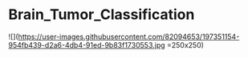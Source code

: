 # Brain_Tumor_Classification

![](https://user-images.githubusercontent.com/82094653/197351154-954fb439-d2a6-4db4-91ed-9b83f1730553.jpg =250x250)
